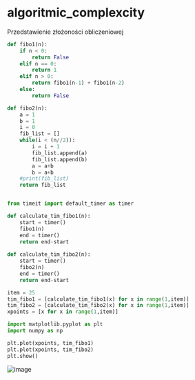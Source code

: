 # algoritmic_complexcity
Przedstawienie złożoności obliczeniowej
```py
def fibo1(n):
    if n < 0:
        return False
    elif n == 0:
        return 1
    elif n > 0:
        return fibo1(n-1) + fibo1(n-2)
    else:
        return False

def fibo2(n):
    a = 1
    b = 1
    i = 0
    fib_list = []
    while(i < (n//2)):
        i = i + 1
        fib_list.append(a)
        fib_list.append(b)
        a = a+b
        b = a+b
    #print(fib_list)    
    return fib_list


from timeit import default_timer as timer

def calculate_tim_fibo1(n):
    start = timer()
    fibo1(n)
    end = timer()
    return end-start
    
def calculate_tim_fibo2(n):
    start = timer()
    fibo2(n)
    end = timer()
    return end-start

item = 25
tim_fibo1 = [calculate_tim_fibo1(x) for x in range(1,item)]
tim_fibo2 = [calculate_tim_fibo2(x) for x in range(1,item)]
xpoints = [x for x in range(1,item)]

import matplotlib.pyplot as plt
import numpy as np

plt.plot(xpoints, tim_fibo1)
plt.plot(xpoints, tim_fibo2)
plt.show()
```
![image](https://user-images.githubusercontent.com/111123372/200167805-a05ff1c0-cffb-40bb-86f4-12ef61253744.png)

